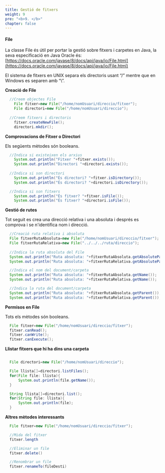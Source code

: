 ```yaml
---
title: Gestió de fitxers
weight: 9
pre: "<b>9. </b>"
chapter: false
---
```



#### File

La classe File és útil per portar la gestió sobre fitxers i carpetes en Java, la seva especificació en Java Oracle és: [https://docs.oracle.com/javase/8/docs/api/java/io/File.html](https://docs.oracle.com/javase/8/docs/api/java/io/File.html) 

El sistema de fitxers en UNIX separa els directoris usant “/” mentre que en Windows es separen amb “\”.


__Creació de File__

```java
  //Creem objectes File
    File fitxer=new File("/home/nomUsuari/direccio/fitxer");
    File directori=new File("/home/nomUsuari/direccio");
 
  //Creem fitxers i directoris
    fitxer.createNewFile();
    directori.mkdir();
```


__Comprovacions de Fitxer o Directori__

Els següents mètodes són booleans.

```java
  //Indica si existeixen els arxius
    System.out.println("Fitxer "+fitxer.exists());
    System.out.println("Directori "+directori.exists());
 
  //Indica si son directori
    System.out.println("És directori? "+fitxer.isDirectory());
    System.out.println("És directori? "+directori.isDirectory());

  //Indica si son fitxers
    System.out.println("És fitxer? "+fitxer.isFile());
    System.out.println("És fitxer? "+directori.isFile());
```

__Gestió de rutes__

Tot seguit es crea una direcció relativa i una absoluta i després es comprova i se n'identifica nom i direcció.


```java
  //Creació ruta relativa i absoluta
  File fitxerRutaAbsoluta=new File("/home/nomUsuari/direccio/fitxer");
  File fitxerRutaRelativa=new File("../../../ruta/direccio");
 
  //Indica la ruta absoluta del File
  System.out.println("Ruta absoluta: "+fitxerRutaAbsoluta.getAbsolutePath());
  System.out.println("Ruta absoluta: "+fitxerRutaRelativa.getAbsolutePath());

  //Indica el nom del document/carpeta
  System.out.println("Ruta absoluta: "+fitxerRutaAbsoluta.getName());
  System.out.println("Ruta absoluta: "+fitxerRutaRelativa.getName());

  //Indica la ruta del document/carpeta
  System.out.println("Ruta absoluta: "+fitxerRutaAbsoluta.getParent());
  System.out.println("Ruta absoluta: "+fitxerRutaRelativa.getParent());
```

__Permisos en File__

Tots els mètodes són booleans.

```java
  File fitxer=new File("/home/nomUsuari/direccio/fitxer");
  fitxer.canRead();
  fitxer.canWrite();
  fitxer.canExecute();
```

__Llistar fitxers que hi ha dins una carpeta__

```java

  File directori=new File("/home/nomUsuari/direccio");

  File llista[]=directori.listFiles();
  for(File file: llista){
      System.out.println(file.getName());
  }

  String llista[]=directori.list();
  for(String file: llista){
      System.out.println(file);
  }
```

__Altres mètodes interessants__

```java
  File fitxer=new File("/home/nomUsuari/direccio/fitxer");

  //Mida del fitxer
  fitxer.length

  //Eliminar un file
  fitxer.delete()

  //Renombrar un file
  fitxer.renameTo(fileDesti)
```
